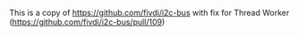 This is a copy of https://github.com/fivdi/i2c-bus with fix for Thread Worker (https://github.com/fivdi/i2c-bus/pull/109)
